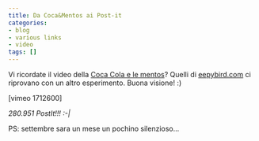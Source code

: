 ```yaml
---
title: Da Coca&Mentos ai Post-it
categories:
- blog
- various links
- video
tags: []
---
```

Vi ricordate il video della [Coca Cola e le
mentos](http://it.youtube.com/watch?v=hKoB0MHVBvM
"http://it.youtube.com/watch?v=hKoB0MHVBvM" )? Quelli di
[eepybird.com](http://eepybird.com/ "http://eepybird.com/" ) ci riprovano con
un altro esperimento. Buona visione! :)

[vimeo 1712600]

_280.951 PostIt!!! :-|_

PS: settembre sara un mese un pochino silenzioso...

